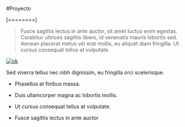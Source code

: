 #Proyecto 

[========]

>Fusce sagittis lectus in ante auctor, sit amet luctus enim egestas. Curabitur ultrices sagittis libero, id venenatis mauris lobortis sed. Aenean placerat metus vel erat mollis, eu aliquet diam fringilla. Ut cursus consequat tellus at vulputate.

[![ok](https://i.imgur.com/L0idO5d.jpg "ok")](https://i.imgur.com/L0idO5d.jpg "ok")

Sed viverra tellus nec nibh dignissim, eu fringilla orci scelerisque. 

- Phasellus at finibus massa. 
- Duis ullamcorper magna ac lobortis mollis.

- Ut cursus consequat tellus at vulputate.
- Fusce sagittis lectus in ante auctor